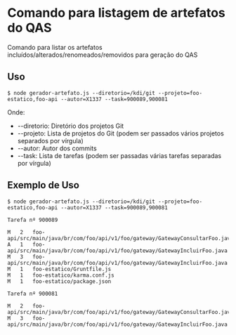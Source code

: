 # Comando para listagem de artefatos do QAS

Comando para listar os artefatos incluídos/alterados/renomeados/removidos para geração do QAS

## Uso

``` console
$ node gerador-artefato.js --diretorio=/kdi/git --projeto=foo-estatico,foo-api --autor=X1337 --task=900089,900081
```

Onde:

- --diretorio: Diretório dos projetos Git
- --projeto: Lista de projetos do Git (podem ser passados vários projetos separados por vírgula)
- --autor: Autor dos commits
- --task: Lista de tarefas (podem ser passadas várias tarefas separadas por vírgula)

## Exemplo de Uso

``` console
$ node gerador-artefato.js --diretorio=/kdi/git --projeto=foo-estatico,foo-api --autor=X1337 --task=900089,900081

Tarefa nº 900089

M   2   foo-api/src/main/java/br/com/foo/api/v1/foo/gateway/GatewayConsultarFoo.java
A   1   foo-api/src/main/java/br/com/foo/api/v1/foo/gateway/GatewayIncluirFoo.java
M   3   foo-api/src/main/java/br/com/foo/api/v1/foo/gateway/GatewayIncluirFoo.java
M   1   foo-estatico/Gruntfile.js
M   1   foo-estatico/karma.conf.js
M   1   foo-estatico/package.json

Tarefa nº 900081

M   2   foo-api/src/main/java/br/com/foo/api/v1/foo/gateway/GatewayConsultarFoo.java
M   3   foo-api/src/main/java/br/com/foo/api/v1/foo/gateway/GatewayIncluirFoo.java
```
